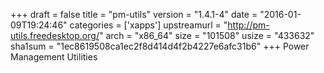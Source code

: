 +++
draft = false
title = "pm-utils"
version = "1.4.1-4"
date = "2016-01-09T19:24:46"
categories = ['xapps']
upstreamurl = "http://pm-utils.freedesktop.org/"
arch = "x86_64"
size = "101508"
usize = "433632"
sha1sum = "1ec8619508ca1ec2f8d414d4f2b4227e6afc31b6"
+++
Power Management Utilities